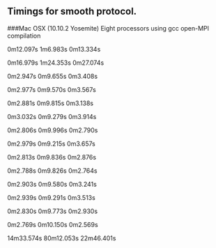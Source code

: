 Timings for smooth protocol.
--------------------------------------------------------------------------------

###Mac OSX (10.10.2 Yosemite) Eight processors using gcc open-MPI compilation

0m12.097s
1m6.983s
0m13.334s

0m16.979s
1m24.353s
0m27.074s

0m2.947s
0m9.655s
0m3.408s

0m2.977s
0m9.570s
0m3.567s

0m2.881s
0m9.815s
0m3.138s

0m3.032s
0m9.279s
0m3.914s

0m2.806s
0m9.996s
0m2.790s

0m2.979s
0m9.215s
0m3.657s

0m2.813s
0m9.836s
0m2.876s

0m2.788s
0m9.826s
0m2.764s

0m2.903s
0m9.580s
0m3.241s

0m2.939s
0m9.291s
0m3.513s

0m2.830s
0m9.773s
0m2.930s

0m2.769s
0m10.150s
0m2.569s

14m33.574s
80m12.053s
22m46.401s

